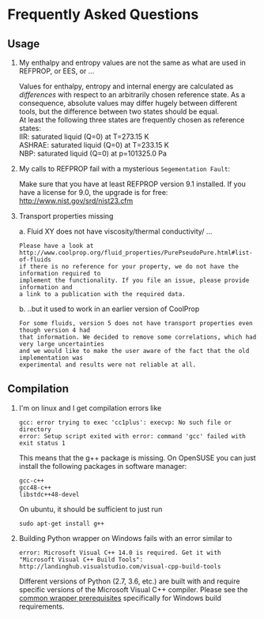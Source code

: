Frequently Asked Questions
==========================

Usage
-----

1. My enthalpy and entropy values are not the same as what are used in REFPROP, or EES, or ...

    Values for enthalpy, entropy and internal energy are calculated as *differences* 
    with respect to an arbitrarily chosen reference state. 
    As a consequence, absolute values may differ hugely between different tools, 
    but the difference between two states should be equal.  
    At least the following three states are frequently chosen as reference states:  
    IIR: saturated liquid (Q=0) at T=273.15 K  
    ASHRAE: saturated liquid (Q=0) at T=233.15 K  
    NBP: saturated liquid (Q=0) at p=101325.0 Pa
    
    
2. My calls to REFPROP fail with a mysterious `Segementation Fault`: 

    Make sure that you have at least REFPROP version 9.1 installed. If you have a license for 9.0, 
    the upgrade is for free: http://www.nist.gov/srd/nist23.cfm
    
3. Transport properties missing

    a. Fluid XY does not have viscosity/thermal conductivity/ ... 

       Please have a look at 
       http://www.coolprop.org/fluid_properties/PurePseudoPure.html#list-of-fluids 
       if there is no reference for your property, we do not have the information required to 
       implement the functionality. If you file an issue, please provide information and 
       a link to a publication with the required data. 
    
    b. ..but it used to work in an earlier version of CoolProp
    
       For some fluids, version 5 does not have transport properties even though version 4 had 
       that information. We decided to remove some correlations, which had very large uncertainties 
       and we would like to make the user aware of the fact that the old implementation was 
       experimental and results were not reliable at all.
    
Compilation
-----------

1. I'm on linux and I get compilation errors like

    ```
    gcc: error trying to exec 'cc1plus': execvp: No such file or directory
    error: Setup script exited with error: command 'gcc' failed with exit status 1
    ```
    
    This means that the g++ package is missing.  On OpenSUSE you can just install the following packages in software manager:
    
    ```
    gcc-c++
    gcc48-c++
    libstdc++48-devel
    ```
    
    On ubuntu, it should be sufficient to just run
    
    ```
    sudo apt-get install g++
    ```
    
2. Building Python wrapper on Windows fails with an error similar to

    ```
    error: Microsoft Visual C++ 14.0 is required. Get it with "Microsoft Visual C++ Build Tools": http://landinghub.visualstudio.com/visual-cpp-build-tools
    ```
    
    Different versions of Python (2.7, 3.6, etc.) are built with and require specific versions of the Microsoft Visual C++ compiler.  Please see the [common wrapper prerequisites](http://www.coolprop.org/dev/coolprop/wrappers/index.html#wrapper-common-prereqs) specifically for Windows build requirements.
    
    
    
    
    

